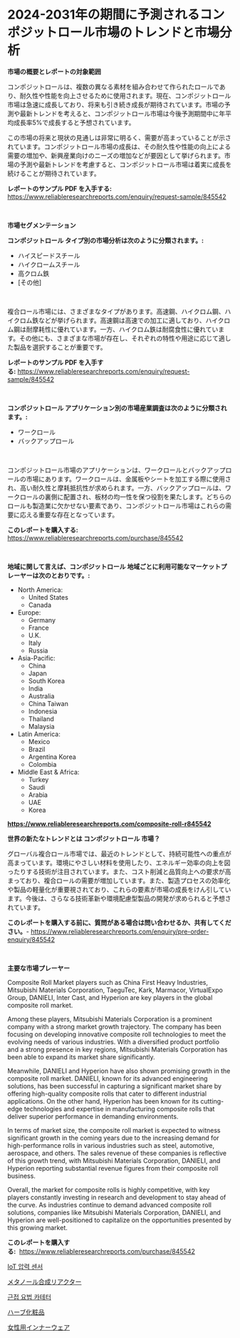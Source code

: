 <p><h1>2024-2031年の期間に予測されるコンポジットロール市場のトレンドと市場分析</h1></p><p><strong>市場の概要とレポートの対象範囲</strong></p>
<p><p>コンポジットロールは、複数の異なる素材を組み合わせて作られたロールであり、耐久性や性能を向上させるために使用されます。現在、コンポジットロール市場は急速に成長しており、将来も引き続き成長が期待されています。市場の予測や最新トレンドを考えると、コンポジットロール市場は今後予測期間中に年平均成長率5%で成長すると予想されています。</p><p>この市場の将来と現状の見通しは非常に明るく、需要が高まっていることが示されています。コンポジットロール市場の成長は、その耐久性や性能の向上による需要の増加や、新興産業向けのニーズの増加などが要因として挙げられます。市場の予測や最新トレンドを考慮すると、コンポジットロール市場は着実に成長を続けることが期待されています。</p></p>
<p><strong>レポートのサンプル PDF を入手する:</strong> <a href="https://www.reliableresearchreports.com/enquiry/request-sample/845542">https://www.reliableresearchreports.com/enquiry/request-sample/845542</a></p>
<p>&nbsp;</p>
<p><strong>市場セグメンテーション</strong></p>
<p><strong>コンポジットロール タイプ別の市場分析は次のように分類されます。:</strong></p>
<p><ul><li>ハイスピードスチール</li><li>ハイクロームスチール</li><li>高クロム鉄</li><li>[その他]</li></ul></p>
<p>&nbsp;</p>
<p><p>複合ロール市場には、さまざまなタイプがあります。高速鋼、ハイクロム鋼、ハイクロム鉄などが挙げられます。高速鋼は高速での加工に適しており、ハイクロム鋼は耐摩耗性に優れています。一方、ハイクロム鉄は耐腐食性に優れています。その他にも、さまざまな市場が存在し、それぞれの特性や用途に応じて適した製品を選択することが重要です。</p></p>
<p><strong>レポートのサンプル PDF を入手する:</strong>&nbsp;<a href="https://www.reliableresearchreports.com/enquiry/request-sample/845542">https://www.reliableresearchreports.com/enquiry/request-sample/845542</a></p>
<p>&nbsp;</p>
<p><strong> コンポジットロール アプリケーション別の市場産業調査は次のように分類されます。:</strong></p>
<p><ul><li>ワークロール</li><li>バックアップロール</li></ul></p>
<p>&nbsp;</p>
<p><p>コンポジットロール市場のアプリケーションは、ワークロールとバックアップロールの市場にあります。ワークロールは、金属板やシートを加工する際に使用され、高い耐久性と摩耗抵抗性が求められます。一方、バックアップロールは、ワークロールの裏側に配置され、板材の均一性を保つ役割を果たします。どちらのロールも製造業に欠かせない要素であり、コンポジットロール市場はこれらの需要に応える重要な存在となっています。</p></p>
<p><strong>このレポートを購入する:</strong>&nbsp; <a href="https://www.reliableresearchreports.com/purchase/845542">https://www.reliableresearchreports.com/purchase/845542</a></p>
<p>&nbsp;</p>
<p><strong>地域に関して言えば、コンポジットロール 地域ごとに利用可能なマーケットプレーヤーは次のとおりです。:</strong></p>
<p><ul>
    <li>
        North America:
        <ul>
            <li>United States</li>
            <li>Canada</li>
        </ul>
    </li>
    <li>
        Europe:
        <ul>
            <li>Germany</li>
            <li>France</li>
            <li>U.K.</li>
            <li>Italy</li>
            <li>Russia</li>
        </ul>
    </li>
    <li>
        Asia-Pacific:
        <ul>
            <li>China</li>
            <li>Japan</li>
            <li>South Korea</li>
            <li>India</li>
            <li>Australia</li>
            <li>China Taiwan</li>
            <li>Indonesia</li>
            <li>Thailand</li>
            <li>Malaysia</li>
        </ul>
    </li>
    <li>
        Latin America:
        <ul>
            <li>Mexico</li>
            <li>Brazil</li>
            <li>Argentina Korea</li>
            <li>Colombia</li>
        </ul>
    </li>
    <li>
        Middle East & Africa:
        <ul>
            <li>Turkey</li>
            <li>Saudi</li>
            <li>Arabia</li>
            <li>UAE</li>
            <li>Korea</li>
        </ul>
    </li>
    </ul></p>
<p><strong><a href="https://www.reliableresearchreports.com/composite-roll-r845542">https://www.reliableresearchreports.com/composite-roll-r845542</a></strong>&nbsp;</p>
<p><strong>世界の新たなトレンドとは コンポジットロール 市場？</strong></p>
<p><p>グローバル複合ロール市場では、最近のトレンドとして、持続可能性への重点が高まっています。環境にやさしい材料を使用したり、エネルギー効率の向上を図ったりする技術が注目されています。また、コスト削減と品質向上への要求が高まっており、複合ロールの需要が増加しています。また、製造プロセスの効率化や製品の軽量化が重要視されており、これらの要素が市場の成長をけん引しています。今後は、さらなる技術革新や環境配慮型製品の開発が求められると予想されています。</p></p>
<p><strong>このレポートを購入する前に、質問がある場合は問い合わせるか、共有してください。</strong>- <a href="https://www.reliableresearchreports.com/enquiry/pre-order-enquiry/845542">https://www.reliableresearchreports.com/enquiry/pre-order-enquiry/845542</a></p>
<p>&nbsp;</p>
<p><strong>主要な市場プレーヤー</strong></p>
<p><p>Composite Roll Market players such as China First Heavy Industries, Mitsubishi Materials Corporation, TaeguTec, Kark, Marmacor, VirtualExpo Group, DANIELI, Inter Cast, and Hyperion are key players in the global composite roll market.</p><p>Among these players, Mitsubishi Materials Corporation is a prominent company with a strong market growth trajectory. The company has been focusing on developing innovative composite roll technologies to meet the evolving needs of various industries. With a diversified product portfolio and a strong presence in key regions, Mitsubishi Materials Corporation has been able to expand its market share significantly.</p><p>Meanwhile, DANIELI and Hyperion have also shown promising growth in the composite roll market. DANIELI, known for its advanced engineering solutions, has been successful in capturing a significant market share by offering high-quality composite rolls that cater to different industrial applications. On the other hand, Hyperion has been known for its cutting-edge technologies and expertise in manufacturing composite rolls that deliver superior performance in demanding environments.</p><p>In terms of market size, the composite roll market is expected to witness significant growth in the coming years due to the increasing demand for high-performance rolls in various industries such as steel, automotive, aerospace, and others. The sales revenue of these companies is reflective of this growth trend, with Mitsubishi Materials Corporation, DANIELI, and Hyperion reporting substantial revenue figures from their composite roll business.</p><p>Overall, the market for composite rolls is highly competitive, with key players constantly investing in research and development to stay ahead of the curve. As industries continue to demand advanced composite roll solutions, companies like Mitsubishi Materials Corporation, DANIELI, and Hyperion are well-positioned to capitalize on the opportunities presented by this growing market.</p></p>
<p><strong>このレポートを購入する:</strong>&nbsp;&nbsp;<a href="https://www.reliableresearchreports.com/purchase/845542">https://www.reliableresearchreports.com/purchase/845542</a></p>
<p><p><a href="https://medium.com/@witoldadamczyk1904/2024%EB%85%84%EB%B6%80%ED%84%B0-2031%EB%85%84%EA%B9%8C%EC%A7%80-%EA%B8%B0%EA%B0%84%EC%97%90-%EB%8C%80%ED%95%B4-%EC%98%88%EC%B8%A1%EB%90%9C-iot-%EC%95%95%EB%A0%A5-%EC%84%BC%EC%84%9C-%EC%8B%9C%EC%9E%A5-%EB%B6%84%EC%84%9D-%EB%B0%8F-%EA%B7%9C%EB%AA%A8%EC%9E%85%EB%8B%88%EB%8B%A4-3aaf1c889f27">IoT 압력 센서</a></p><p><a href="https://github.com/marbadji/Market-Research-Report-List-1/blob/main/685550019256.md">メタノール合成リアクター</a></p><p><a href="https://medium.com/@karenburke2009/%EB%B8%8C%EB%9D%BC%ED%82%A4%EC%84%B8%EB%9D%BC%ED%94%BC-%EC%B9%B4%ED%85%8C%ED%84%B0-%EC%8B%9C%EC%9E%A5-%EA%B7%9C%EB%AA%A8-%EB%B0%8F-%EC%8B%9C%EC%9E%A5-%EB%8F%99%ED%96%A5-%EC%82%B0%EC%97%85-%EA%B0%9C%EC%9A%94-%EC%A0%84%EC%B2%B4-2024%EB%85%84-2031%EB%85%84-c55d21721b9c">근접 요법 카테터</a></p><p><a href="https://medium.com/@wadeavis5656202/%E3%83%8F%E3%83%BC%E3%83%96%E3%82%B3%E3%82%B9%E3%83%A1%E3%83%86%E3%82%A3%E3%83%83%E3%82%AF%E5%B8%82%E5%A0%B4%E3%83%AC%E3%83%9D%E3%83%BC%E3%83%88%E3%81%AF-%E3%81%93%E3%81%AE%E5%B8%82%E5%A0%B4%E3%81%AE%E6%9C%80%E6%96%B0%E3%81%AE%E3%83%88%E3%83%AC%E3%83%B3%E3%83%89%E3%82%84%E6%88%90%E9%95%B7%E3%81%AE%E6%A9%9F%E4%BC%9A%E3%82%92%E6%98%8E%E3%82%89%E3%81%8B%E3%81%AB%E3%81%97%E3%81%A6%E3%81%84%E3%81%BE%E3%81%99-83121d0cad6d">ハーブ化粧品</a></p><p><a href="https://medium.com/@rockcod61/%E5%A5%B3%E6%80%A7%E3%82%A4%E3%83%B3%E3%83%8A%E3%83%BC%E3%82%A6%E3%82%A7%E3%82%A2%E3%81%AE%E5%B8%82%E5%A0%B4-2031%E5%B9%B4%E3%81%BE%E3%81%A7%E3%81%AE%E6%88%90%E5%8A%9F%E3%82%92%E5%8F%8E%E3%82%81%E3%82%8B%E3%81%9F%E3%82%81%E3%81%AE%E3%83%93%E3%82%B8%E3%83%8D%E3%82%B9%E6%88%A6%E7%95%A5%E3%81%AE%E9%8D%B5-a94e876c8526">女性用インナーウェア</a></p></p>